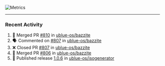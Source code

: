 ![Metrics](https://metrics.lecoq.io/KyleGospo?template=classic&base=header%2C%20activity%2C%20community%2C%20repositories%2C%20metadata&base.indepth=false&base.hireable=false&base.skip=false&config.timezone=America%2FLos_Angeles)

---
### Recent Activity
<!--START_SECTION:activity-->
1. 🎉 Merged PR [#810](https://github.com/ublue-os/bazzite/pull/810) in [ublue-os/bazzite](https://github.com/ublue-os/bazzite)
2. 🗣 Commented on [#807](https://github.com/ublue-os/bazzite/pull/807#issuecomment-1962852333) in [ublue-os/bazzite](https://github.com/ublue-os/bazzite)
3. ❌ Closed PR [#807](https://github.com/ublue-os/bazzite/pull/807) in [ublue-os/bazzite](https://github.com/ublue-os/bazzite)
4. 🎉 Merged PR [#806](https://github.com/ublue-os/bazzite/pull/806) in [ublue-os/bazzite](https://github.com/ublue-os/bazzite)
5. 🚀 Published release [1.0.6](https://github.com/ublue-os/isogenerator/releases/tag/1.0.6) in [ublue-os/isogenerator](https://github.com/ublue-os/isogenerator)
<!--END_SECTION:activity-->
